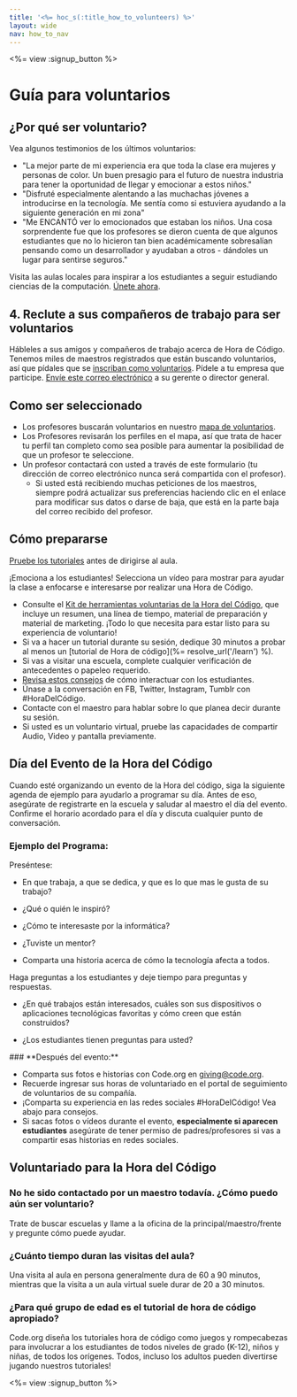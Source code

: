 ```yaml
---
title: '<%= hoc_s(:title_how_to_volunteers) %>'
layout: wide
nav: how_to_nav
---
```

<%= view :signup_button %>

# Guía para voluntarios

## ¿Por qué ser voluntario?

Vea algunos testimonios de los últimos voluntarios:

- "La mejor parte de mi experiencia era que toda la clase era mujeres y personas de color. Un buen presagio para el futuro de nuestra industria para tener la oportunidad de llegar y emocionar a estos niños."
- "Disfruté especialmente alentando a las muchachas jóvenes a introducirse en la tecnología. Me sentía como si estuviera ayudando a la siguiente generación en mi zona"
- "Me ENCANTÓ ver lo emocionados que estaban los niños. Una cosa sorprendente fue que los profesores se dieron cuenta de que algunos estudiantes que no lo hicieron tan bien académicamente sobresalían pensando como un desarrollador y ayudaban a otros - dándoles un lugar para sentirse seguros."

Visita las aulas locales para inspirar a los estudiantes a seguir estudiando ciencias de la computación. [Únete ahora](https://code.org/volunteer/engineer).

## 4. Reclute a sus compañeros de trabajo para ser voluntarios

Hábleles a sus amigos y compañeros de trabajo acerca de Hora de Código. Tenemos miles de maestros registrados que están buscando voluntarios, así que pídales que se [inscriban como voluntarios](https://code.org/volunteer). Pídele a tu empresa que participe. [Envíe este correo electrónico](https://hourofcode.com/promote/resources#email) a su gerente o director general.

## Como ser seleccionado

- Los profesores buscarán voluntarios en nuestro [mapa de voluntarios](https://code.org/volunteer/local).
- Los Profesores revisarán los perfiles en el mapa, así que trata de hacer tu perfil tan completo como sea posible para aumentar la posibilidad de que un profesor te seleccione.
- Un profesor contactará con usted a través de este formulario (tu dirección de correo electrónico nunca será compartida con el profesor). 
  - Si usted está recibiendo muchas peticiones de los maestros, siempre podrá actualizar sus preferencias haciendo clic en el enlace para modificar sus datos o darse de baja, que está en la parte baja del correo recibido del profesor. 

## Cómo prepararse

[Pruebe los tutoriales](hourofcode.com/learn) antes de dirigirse al aula.

¡Emociona a los estudiantes! Selecciona un vídeo para mostrar para ayudar la clase a enfocarse e interesarse por realizar una Hora de Código.

- Consulte el [Kit de herramientas voluntarias de la Hora del Código](/files/hoc-volunteer-toolkit.pdf), que incluye un resumen, una línea de tiempo, material de preparación y material de marketing. ¡Todo lo que necesita para estar listo para su experiencia de voluntario!
- Si va a hacer un tutorial durante su sesión, dedique 30 minutos a probar al menos un [tutorial de Hora de código](%= resolve_url('/learn') %).
- Si vas a visitar una escuela, complete cualquier verificación de antecedentes o papeleo requerido.
- [Revisa estos consejos](https://code.org/files/CSTT_Volunteers.pdf) de cómo interactuar con los estudiantes.
- Únase a la conversación en FB, Twitter, Instagram, Tumblr con #HoraDelCódigo.
- Contacte con el maestro para hablar sobre lo que planea decir durante su sesión.
- Si usted es un voluntario virtual, pruebe las capacidades de compartir Audio, Video y pantalla previamente.

## Día del Evento de la Hora del Código

Cuando esté organizando un evento de la Hora del código, siga la siguiente agenda de ejemplo para ayudarlo a programar su día. Antes de eso, asegúrate de registrarte en la escuela y saludar al maestro el día del evento. Confirme el horario acordado para el día y discuta cualquier punto de conversación.

### **Ejemplo del Programa:**

Preséntese: </ul>

- En que trabaja, a que se dedica, y que es lo que mas le gusta de su trabajo?
- ¿Qué o quién le inspiró?
- ¿Cómo te interesaste por la informática?
- ¿Tuviste un mentor?
- Comparta una historia acerca de cómo la tecnología afecta a todos.</ul></td> </tr> 
  Haga preguntas a los estudiantes y deje tiempo para preguntas y respuestas. </ul>
  
  - ¿En qué trabajos están interesados, cuáles son sus dispositivos o aplicaciones tecnológicas favoritas y cómo creen que están construidos? 
  - ¿Los estudiantes tienen preguntas para usted?</ul></td> </tr> 
    </tbody> </table> 
    ### **Después del evento:**
    
    - Comparta sus fotos e historias con Code.org en giving@code.org.
    - Recuerde ingresar sus horas de voluntariado en el portal de seguimiento de voluntarios de su compañía.
    - ¡Comparta su experiencia en las redes sociales #HoraDelCódigo! Vea abajo para consejos. 
    - Si sacas fotos o vídeos durante el evento, **especialmente si aparecen estudiantes** asegúrate de tener permiso de padres/profesores si vas a compartir esas historias en redes sociales.
    ## Voluntariado para la Hora del Código
    
    ### **No he sido contactado por un maestro todavía. ¿Cómo puedo aún ser voluntario?**
    
    Trate de buscar escuelas y llame a la oficina de la principal/maestro/frente y pregunte cómo puede ayudar.
    
    ### **¿Cuánto tiempo duran las visitas del aula?**
    
    Una visita al aula en persona generalmente dura de 60 a 90 minutos, mientras que la visita a un aula virtual suele durar de 20 a 30 minutos.
    
    ### **¿Para qué grupo de edad es el tutorial de hora de código apropiado?**
    
    Code.org diseña los tutoriales hora de código como juegos y rompecabezas para involucrar a los estudiantes de todos niveles de grado (K-12), niños y niñas, de todos los orígenes. Todos, incluso los adultos pueden divertirse jugando nuestros tutoriales!
    
    <%= view :signup_button %>